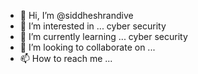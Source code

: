 - 👋 Hi, I’m @siddheshrandive
- 👀 I’m interested in ... cyber security 
- 🌱 I’m currently learning ...  cyber security 
- 💞️ I’m looking to collaborate on ... 
- 📫 How to reach me ...

<!---
siddheshrandive/siddheshrandive is a ✨ special ✨ repository because its `README.md` (this file) appears on your GitHub profile.
You can click the Preview link to take a look at your changes.
--->
